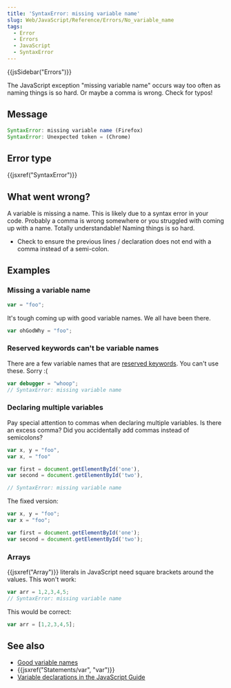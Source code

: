```yaml
---
title: 'SyntaxError: missing variable name'
slug: Web/JavaScript/Reference/Errors/No_variable_name
tags:
  - Error
  - Errors
  - JavaScript
  - SyntaxError
---
```

{{jsSidebar("Errors")}}

The JavaScript exception "missing variable name" occurs way too often as naming
things is so hard. Or maybe a comma is wrong. Check for typos!

## Message

```js
SyntaxError: missing variable name (Firefox)
SyntaxError: Unexpected token = (Chrome)
```

## Error type

{{jsxref("SyntaxError")}}

## What went wrong?

A variable is missing a name. This is likely due to a syntax error in your code.
Probably a comma is wrong somewhere or you struggled with coming up with a name.
Totally understandable! Naming things is so hard.

*   Check to ensure the previous lines / declaration does not end with a comma
    instead of a semi-colon.

## Examples

### Missing a variable name

```js example-bad
var = "foo";
```

It's tough coming up with good variable names. We all have been there.

```js example-good
var ohGodWhy = "foo";
```

### Reserved keywords can't be variable names

There are a few variable names that are
[reserved keywords](/en-US/docs/Web/JavaScript/Reference/Lexical_grammar#keywords).
You can't use these. Sorry :(

```js example-bad
var debugger = "whoop";
// SyntaxError: missing variable name
```

### Declaring multiple variables

Pay special attention to commas when declaring multiple variables. Is there an
excess comma? Did you accidentally add commas instead of semicolons?

```js example-bad
var x, y = "foo",
var x, = "foo"

var first = document.getElementById('one'),
var second = document.getElementById('two'),

// SyntaxError: missing variable name
```

The fixed version:

```js example-good
var x, y = "foo";
var x = "foo";

var first = document.getElementById('one');
var second = document.getElementById('two');
```

### Arrays

{{jsxref("Array")}} literals in JavaScript need square brackets around the
values. This won't work:

```js example-bad
var arr = 1,2,3,4,5;
// SyntaxError: missing variable name
```

This would be correct:

```js example-good
var arr = [1,2,3,4,5];
```

## See also

*   [Good variable names](http://wiki.c2.com/?GoodVariableNames)
*   {{jsxref("Statements/var", "var")}}
*   [Variable declarations in the JavaScript Guide](/en-US/docs/Web/JavaScript/Guide/Grammar_and_types#declarations)
